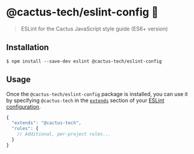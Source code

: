 # @cactus-tech/eslint-config :cactus:

> ESLint for the Cactus JavaScript style guide (ES6+ version)


## Installation

```
$ npm install --save-dev eslint @cactus-tech/eslint-config
```


## Usage

Once the `@cactus-tech/eslint-config` package is installed, you can use it by specifying `@cactus-tech` in the [`extends`](http://eslint.org/docs/user-guide/configuring#extending-configuration-files) section of your [ESLint configuration](http://eslint.org/docs/user-guide/configuring).

```js
{
  "extends": "@cactus-tech",
  "rules": {
    // Additional, per-project rules...
  }
}
```